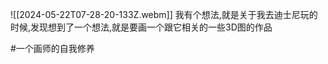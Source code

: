 ![[2024-05-22T07-28-20-133Z.webm]]
	我有个想法,就是关于我去迪士尼玩的时候,发现想到了一个想法,就是要画一个跟它相关的一些3D图的作品 
	
 #一个画师的自我修养 